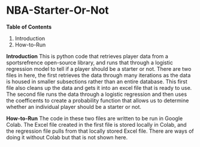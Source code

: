 # NBA-Starter-Or-Not
**Table of Contents**
1. Introduction
2. How-to-Run

**Introduction**
This is python code that retrieves player data from a sportsrefrence open-source library, and runs that through a logistic regression model to tell if a player should be a starter or not. There are two files in here, the first retrieves the data through many iterations as the data is housed in smaller subsections rather than an entire database. This first file also cleans up the data and gets it into an excel file that is ready to use. The second file runs the data through a logistic regression and then uses the coefficents to create a probability function that allows us to determine whether an individual player should be a starter or not.

**How-to-Run**
The code in these two files are written to be run in Google Colab. The Excel file created in the first file is stored locally in Colab, and the regression file pulls from that locally stored Excel file. There are ways of doing it without Colab but that is not shown here.
